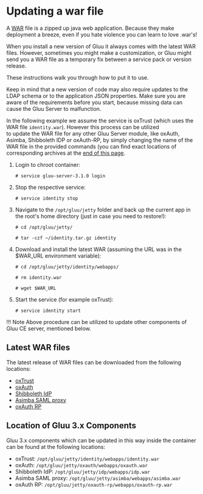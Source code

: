 # Updating a war file

A [WAR](https://en.wikipedia.org/wiki/WAR_(file_format)) file is a 
zipped up java web application. Because they make deployment a breeze,
even if you hate violence you can learn to love .war's!

When you install a new version of Gluu it always comes with the latest
WAR files. However, sometimes you might make a customization, or 
Gluu might send you a WAR file as a temporary fix between a
service pack or version release. 

These instructions walk you through how to put it to use. 

Keep in mind that a new version of code may also require updates to
the LDAP schema or to the application JSON properties. Make sure 
you are aware of the requirements before you start, because missing
data can cause the Gluu Server to malfunction.

In the following example we assume the service is oxTrust (which
uses the WAR file `identity.war`). However this process can be utilized  
to update the WAR file for any other Gluu Server module, like oxAuth, Asimba, 
Shibboleth IDP or oxAuth-RP, by simply changing the name of the WAR file in
the provided commands (you can find exact locations of
corresponding archives at the [end of this page](#latest-war-files).

1. Login to chroot container:  

    `# service gluu-server-3.1.0 login`
    
2. Stop the respective service:  

    `# service identity stop`
    
3. Navigate to the `/opt/gluu/jetty` folder and back up the current app in the root's home directory (just in case you need to restore!): 

    `# cd /opt/gluu/jetty/`
    
    `# tar -czf ~/identity.tar.gz identity`
    
4. Download and install the latest WAR (assuming the URL was in the $WAR_URL environment variable): 

    `# cd /opt/gluu/jetty/identity/webapps/`
    
    `# rm identity.war`
    
    `# wget $WAR_URL`
    
5. Start the service (for example oxTrust): 
    
    `# service identity start`

!!! Note
    Above procedure can be utilized to update other components of Gluu CE server, mentioned below.

## Latest WAR files

The latest release of WAR files can be downloaded from the following locations:

- [oxTrust](https://ox.gluu.org/maven/org/xdi/oxtrust-server/)
- [oxAuth](https://ox.gluu.org/maven/org/xdi/oxauth-server/)
- [Shibboleth IdP](https://ox.gluu.org/maven/org/xdi/oxshibbolethIdp/)
- [Asimba SAML proxy](https://ox.gluu.org/maven/org/xdi/oxasimba-proxy/)
- [oxAuth RP](https://ox.gluu.org/maven/org/xdi/oxauth-rp/)

## Location of Gluu 3.x Components

Gluu 3.x components which can be updated in this way inside the container can be found at the following locations:

- oxTrust: `/opt/gluu/jetty/identity/webapps/identity.war`
- oxAuth: `/opt/gluu/jetty/oxauth/webapps/oxauth.war`
- Shibboleth IdP: `/opt/gluu/jetty/idp/webapps/idp.war`
- Asimba SAML proxy: `/opt/gluu/jetty/asimba/webapps/asimba.war`
- oxAuth RP: `/opt/gluu/jetty/oxauth-rp/webapps/oxauth-rp.war`
